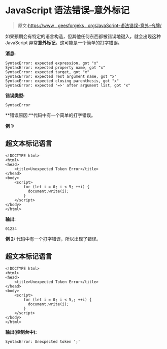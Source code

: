 # JavaScript 语法错误–意外标记

> 原文:[https://www . geesforgeks . org/JavaScript-语法错误-意外-令牌/](https://www.geeksforgeeks.org/javascript-syntaxerror-unexpected-token/)

如果预期会有特定的语言构造，但其他任何东西都被错误地键入，就会出现这种 JavaScript 异常**意外标记**。这可能是一个简单的打字错误。

**消息:**

```
SyntaxError: expected expression, got "x"
SyntaxError: expected property name, got "x" 
SyntaxError: expected target, got "x"
SyntaxError: expected rest argument name, got "x"
SyntaxError: expected closing parenthesis, got "x"
SyntaxError: expected '=>' after argument list, got "x"

```

**错误类型:**

```
SyntaxError

```

**错误原因:**代码中有一个简单的打字错误。

**例 1:**

## 超文本标记语言

```
<!DOCTYPE html>
<html>
<head>
    <title>Unexpected Token Error</title>
</head>
<body>
    <script>
        for (let i = 0; i < 5; ++i) {
          document.write(i); 
        }
    </script>
</body>
</html>
```

**输出:**

```
01234

```

**例 2:** 代码中有一个打字错误，所以出现了错误。

## 超文本标记语言

```
<!DOCTYPE html>
<html>
<head>
    <title>Unexpected Token Error</title>
</head>
<body>
    <script>
        for (let i = 0; i < 5,; ++i) {
          document.write(i); 
        }
    </script>
</body>
</html>
```

**输出(控制台中):**

```
SyntaxError: Unexpected token ';'

```